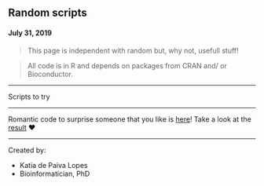 ## Random scripts
#### July 31, 2019

> This page is independent with random but, why not, usefull stuff! 

> All code is in R and depends on packages from CRAN and/ or Bioconductor.

*******************************
Scripts to try
*******************************

Romantic code to surprise someone that you like is [here](https://katiaplopes.github.io/Funny_scripts/love_you.R)! Take a look at the [result](https://katiaplopes.github.io/Funny_scripts/heart_byR.png) :heart: 





------------------------------
Created by: 
 - Katia de Paiva Lopes
 - Bioinformatician, PhD
